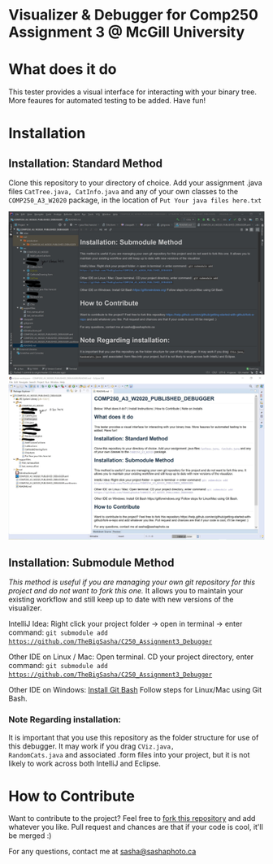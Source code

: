 # Visualizer & Debugger for Comp250 Assignment 3 @ McGill University

# What does it do
This tester provides a visual interface for interacting with your binary tree. More feaures for automated testing to be added. Have fun!

# Installation

## Installation: Standard Method

Clone this repository to your directory of choice.
Add your assignment .java files <code>CatTree.java, CatInfo.java</code> and any of your own classes to the <code>COMP250_A3_W2020</code> package, in the location of <code>Put Your java files here.txt</code>

![IntelliJ Recommended](https://raw.githubusercontent.com/TheBigSasha/C250_Assignment3_Debugger/master/IntelliJ%20Recommended.jpg)
![Eclipse Recommended](https://raw.githubusercontent.com/TheBigSasha/C250_Assignment3_Debugger/master/EclipseRecommended.jpg)

## Installation: Submodule Method

*This method is useful if you are managing your own git repository for this project and do not want to fork this one.* It allows you to maintain your existing workflow and still keep up to date with new versions of the visualizer.

IntelliJ Idea: Right click your project folder -> open in terminal -> enter command: <code>git submodule add https://github.com/TheBigSasha/C250_Assignment3_Debugger</code>

Other IDE on Linux / Mac: Open terminal. CD your project directory, enter command: <code>git submodule add https://github.com/TheBigSasha/C250_Assignment3_Debugger</code>

Other IDE on Windows: [Install Git Bash](https://gitforwindows.org/) Follow steps for Linux/Mac using Git Bash.


### Note Regarding installation:
It is important that you use this repository as the folder structure for use of this debugger. It may work if you drag <code>CViz.java, RandomCats.java</code> and associated .form files into your project, but it is not likely to work across both IntelliJ and Eclipse.
 
# How to Contribute

Want to contribute to the project? Feel free to [fork this repository](https://help.github.com/en/github/getting-started-with-github/fork-a-repo) and add whatever you like. Pull request and chances are that if your code is cool, it'll be merged :)

For any questions, contact me at sasha@sashaphoto.ca


